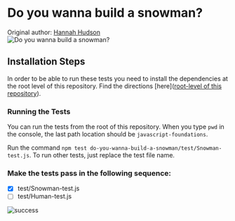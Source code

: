 # Do you wanna build a snowman?
Original author: [Hannah Hudson](https://github.com/hannahhch)  
![Do you wanna build a snowman?](https://media.giphy.com/media/OmoKW1gK6ULg4/giphy.gif)

## Installation Steps

In order to be able to run these tests you need to install the dependencies at the root level of this repository. Find the directions [here]([root-level of this repository](https://github.com/turingschool-examples/javascript-foundations)).

### Running the Tests

You can run the tests from the root of this repository. When you type `pwd` in the console, the last path location should be `javascript-foundations`.

Run the command `npm test do-you-wanna-build-a-snowman/test/Snowman-test.js`. To run other tests, just replace the test file name.

### Make the tests pass in the following sequence:

* [x] test/Snowman-test.js  
* [ ] test/Human-test.js  

![success](https://media.giphy.com/media/6ym6xK7Omq9Ak/giphy.gif)
